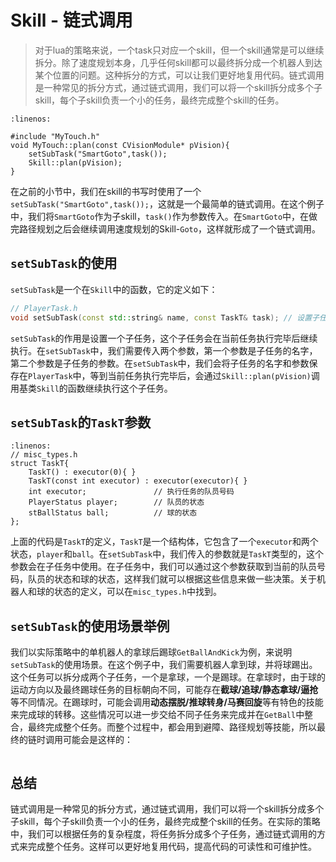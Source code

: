 # Skill - 链式调用

> 对于lua的策略来说，一个task只对应一个skill，但一个skill通常是可以继续拆分。除了速度规划本身，几乎任何skill都可以最终拆分成一个机器人到达某个位置的问题。这种拆分的方式，可以让我们更好地复用代码。链式调用是一种常见的拆分方式，通过链式调用，我们可以将一个skill拆分成多个子skill，每个子skill负责一个小的任务，最终完成整个skill的任务。

```{code-block} c++
:linenos:

#include "MyTouch.h"
void MyTouch::plan(const CVisionModule* pVision){
    setSubTask("SmartGoto",task());
    Skill::plan(pVision);
}
```

在之前的小节中，我们在skill的书写时使用了一个`setSubTask("SmartGoto",task());`，这就是一个最简单的链式调用。在这个例子中，我们将`SmartGoto`作为子skill，`task()`作为参数传入。在`SmartGoto`中，在做完路径规划之后会继续调用速度规划的Skill-`Goto`，这样就形成了一个链式调用。

## `setSubTask`的使用

`setSubTask`是一个在`Skill`中的函数，它的定义如下：

```cpp
// PlayerTask.h
void setSubTask(const std::string& name, const TaskT& task); // 设置子任务
```

`setSubTask`的作用是设置一个子任务，这个子任务会在当前任务执行完毕后继续执行。在`setSubTask`中，我们需要传入两个参数，第一个参数是子任务的名字，第二个参数是子任务的参数。在`setSubTask`中，我们会将子任务的名字和参数保存在`PlayerTask`中，等到当前任务执行完毕后，会通过`Skill::plan(pVision)`调用基类`Skill`的函数继续执行这个子任务。

## `setSubTask`的`TaskT`参数

```{code-block} c++
:linenos:
// misc_types.h
struct TaskT{
	TaskT() : executor(0){ }
	TaskT(const int executor) : executor(executor){ }
	int executor;				// 执行任务的队员号码
	PlayerStatus player;		// 队员的状态
	stBallStatus ball;			// 球的状态
};
```
上面的代码是`TaskT`的定义，`TaskT`是一个结构体，它包含了一个`executor`和两个状态，`player`和`ball`。在`setSubTask`中，我们传入的参数就是`TaskT`类型的，这个参数会在子任务中使用。在子任务中，我们可以通过这个参数获取到当前的队员号码，队员的状态和球的状态，这样我们就可以根据这些信息来做一些决策。关于机器人和球的状态的定义，可以在`misc_types.h`中找到。

## `setSubTask`的使用场景举例

我们以实际策略中的单机器人的拿球后踢球`GetBallAndKick`为例，来说明`setSubTask`的使用场景。在这个例子中，我们需要机器人拿到球，并将球踢出。这个任务可以拆分成两个子任务，一个是拿球，一个是踢球。在拿球时，由于球的运动方向以及最终踢球任务的目标朝向不同，可能存在**截球/追球/静态拿球/逼抢**等不同情况。在踢球时，可能会调用**动态摆脱/推球转身/马赛回旋**等有特色的技能来完成球的转移。这些情况可以进一步交给不同子任务来完成并在`GetBall`中整合，最终完成整个任务。而整个过程中，都会用到避障、路径规划等技能，所以最终的链时调用可能会是这样的：

```{thumbnail} ../../img/2_3_subtask.png
```

## 总结

链式调用是一种常见的拆分方式，通过链式调用，我们可以将一个skill拆分成多个子skill，每个子skill负责一个小的任务，最终完成整个skill的任务。在实际的策略中，我们可以根据任务的复杂程度，将任务拆分成多个子任务，通过链式调用的方式来完成整个任务。这样可以更好地复用代码，提高代码的可读性和可维护性。
